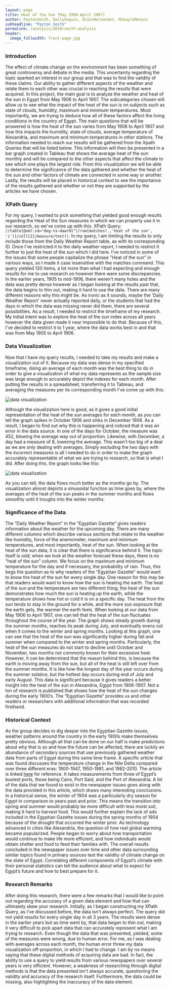 ```yaml
---
layout: page
title: Heat of the Sun [May 1906-April 1907]
author: PeytonSmith, EmilySeguin, AlainHernandez, MikaylaMonaco
subheadline: "Peyton Smith"
permalink: /analysis/2019/smith-analysis
header:
  image_fullwidth: front-page.jpg
---
```

### Introduction

The effect of climate change on the environment has been something of great controversy and debate in the media. This uncertainty regarding the topic sparked an interest in our group and that was to find the validity of these claims. Our ability to gather different aspects of the weather and relate them to each other was crucial in reaching the results that were acquired. In this project, the main goal is to analyze the weather and heat of the sun in Egypt from May 1906 to April 1907. The subcategories chosen will allow us to see what the impact of the heat of the sun is on subjects such as state of clouds, humidity, maximum and minimum temperatures. Most importantly, we are trying to deduce how all of these factors affect the living conditions in the country of Egypt. The main questions that will be answered is how the heat of the sun varies from May 1906 to April 1907 and how this impacts the humidity, state of clouds, average temperature of Alexandria, and maximum and minimum temperatures in other stations.  The information needed to reach our results will be gathered from the Xpath Queries that will be listed below. This information will then be presented in a bar graph created in Tableau that shows the average heat of the sun monthly and will be compared to the other aspects that affect the climate to see which one plays the largest role. From this visualization we will be able to determine the significance of the data gathered and whether the heat of the sun and other factors of climate are connected in some way or another. Lastly, the results will be placed in historical context to see the importance of the results gathered and whether or not they are supported by the articles we have chosen.

### XPath Query

For my query, I wanted to pick something that yielded good enough results regarding the Heat of the Sun measures in which we can properly use it in our research, so we've come up with this. XPath Query: `//table[@xml:id="deg-ta-dawr01"]/row[matches(.,'heat of the sun', 'i')]/cell[2]/measure/text()`. In my query, I am limiting the results to only include those from the Daily Weather Report table, as with its corresponding ID. Once I've restricted it to the daily weather report, I needed to restrict it further to just the heat of the sun which I did here. I've noticed in some of the issues that some people capitalize the phrase "Heat of the sun" in various ways, so I made it case insensitive with the matches command. This query yielded 120 items, a lot more than what I had expecting and enough results for me to use research on however there were some discrepancies. In the earlier years, 1905 to mid-1906, there weren't many holes and the data was pretty dense however as I began looking at the results past that, the data begins to thin out, making it hard to use the data. There are many different reasons why this might be. As ironic as it sounds, maybe the 'Daily Weather Report' never actually reported daily, or the students that had the days in which the data was missing never did them, there are several possibilities. As a result, I needed to restrict the timeframe of my research. My initial intent was to explore the heat of the sun index across all years however the data given made it near impossible to do that. Because of this, I've decided to restrict it to 1 year, where the data works best in and that was from May 1905 to April 1906.

### Data Visualization

Now that I have my query results, I needed to take my results and make a visualization out of it. Because my data was dense in my specified timeframe, doing an average of each month was the best thing to do in order to give a visualization of what my data represents as the sample size was large enough to accurately depict the indexes for each month. After putting the results in a spreadsheet, transferring it to Tableau, and averaging the measures per its corresponding month I've come up with this:

![data visualization](datavisualization1.jpg "Initial Bar Graph of Heat of the Sun Averages for each month.")

Although the visualization here is good, as it gives a good initial representation of the heat of the sun averages for each month, as you can tell the graph spikes in October 1906 and sinks in December 1906. As a result, I began to find out why this is happening and noticed that it was an error in the data source. In one of the days for October, the measure was 452, blowing the average way out of proportion. Likewise, with December, a day had a measure of 8, lowering the average. This wasn't too big of a deal as we are only dealing with averages. Simply excluding the two days with the incorrect measures is all I needed to do in order to make the graph accurately representable of what we are trying to research, so that is what I did. After doing this, the graph looks like this: 

![data visualization](datavisualization.jpg "Revised Bar Graph of Heat of the Sun Averages for each month.")

As you can tell, the data flows much better as the months go by. The visualization almost depicts a sinusoidal function as time goes by, where the averages of the heat of the sun peaks in the summer months and flows smoothly until it troughs into the winter months.

### Significance of the Data

The “Daily Weather Report” in the “Egyptian Gazette” gives readers information about the weather for the upcoming day. There are many different columns which describe various sections that relate to the weather like humidity, force of the anemometer, maximum and minimum temperatures, and most importantly, heat of the sun. When looking at the heat of the sun data, it is clear that there is significance behind it. The topic itself is odd; when we look at the weather forecast these days, there is no “heat of the sun” column. We focus on the maximum and minimum temperature for the day and if necessary, the probability of rain. Thus, this begs the question as to why readers of the “Egyptian Gazette” would want to know the heat of the sun for every single day. One reason for this may be that readers would want to know how the sun is heating the earth. The heat of the sun and the temperature are two different thing; the heat of the sun demonstrates how much the sun is heating up the earth, while the temperature shows how hot or cold it is on a specific day. The heat from the sun tends to stay in the ground for a while, and the more sun exposure that the earth gets, the warmer the earth feels. When looking at our data from May 1906 to April 1907, one can tell that the heat of the sun fluctuates throughout the course of the year. The graph shows steady growth during the summer months, reaches its peak during July, and eventually evens out when it comes to the winter and spring months.  Looking at this graph, one can see that the heat of the sun was significantly  higher during fall and summer when compared to the winter and spring months. Particularly, the heat of the sun measures do not start to decline until October and November, two months not commonly known for their excessive heat. However, it can be determined that the reason behind this, is because the earth is moving away from the sun, but all of the heat is still left over from the summer months. It is like how the longest day of the year occurs during the summer solstice, but the hottest day occurs during end of July and early August.  This data is significant because it gives readers a better insight into the heat of the sun in Alexandria, Egypt from 1906-1907. Not a ton of research is published that shows how the heat of the sun changes during the early 1900’s. The “Egyptian Gazette” provides us and other readers or researchers with additional information that was recorded firsthand. 

### Historical Context

As the group decides to dig deeper into the Egyptian Gazette issues, weather patterns around the country in the early 1900s make themselves pretty obvious. Although all that can be done on our half is make predictions about why that is so and how the future can be affected, there are luckily an abundance of secondary sources that use previously gathered weather data from parts of Egypt during this same time frame. A specific article that was found discusses the temperature change in the Nile Delta compared over three different eras: 1900-1947, 1950-1981, and 1982-2010. The article is linked [here](https://www.researchgate.net/publication/303018027_Temperature_trend_over_Nile_Delta_Egypt_during_20th_Century) for reference. It takes measurements from three of Egypt’s busiest ports, those being Cairo, Port Said, and the Port of Alexandria. A lot of the data that we found to exist in the newspaper issues goes along with the data provided in this article, which draws many interesting conclusions. In a historical sense, the winter of 1904 was a particularly dry season for Egypt in comparison to years past and prior. This means the transition into spring and summer would probably be more difficult with less moist soil, making it hard to harvest food. This would further explain the lack of ads included in the Egyptian Gazette issues during the spring months of 1904 because of the drought that occurred the winter prior. As technology advanced in cities like Alexandria, the question of how real global warming became popularized. People began to worry about how transportation would continue to make life more efficient, and how individuals would obtain shelter and food to feed their families with. The overall results concluded in the newspaper issues over time and other data surrounding similar topics found in primary sources test the validity of climate change on the state of Egypt. Correlating different components of Egypt’s climate with their personal statistics can tell the audience about what to expect for Egypt’s future and how to best prepare for it. 

### Research Remarks

After doing this research, there were a few remarks that I would like to point out regarding the accuracy of a given data element and how that can ultimately skew your research. Initially, as I began constructing my XPath Query, as I've discussed before, the data isn't always perfect. The query did not yield results for every single day in all 3 years. The results were dense in the earlier years but as time went by, that data began to thin out, making it very difficult to pick apart data that can accurately represent what I am trying to research. Even though the data that was presented, yielded, some of the measures were wrong, due to human error. For me, as I was dealing with averages across each month, the human error threw my data visualization off-proportion, in which I had to change. I am by no means saying that these digital methods of acquiring data are bad. In fact, the ability to use a query to yield results from various newspapers over several years is very efficient. However, a weakness of researching through digital methods is that the data presented isn't always accurate, questioning the validity and accuracy of the research itself. Furthermore, the data could be missing, also highlighting the inaccuracy of the data element.